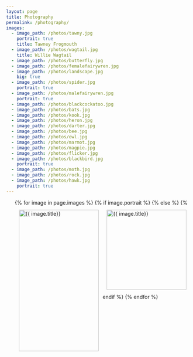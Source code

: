 ```yaml
---
layout: page
title: Photography
permalink: /photography/
images:
  - image_path: /photos/tawny.jpg
    portrait: true
    title: Tawney Frogmouth
  - image_path: /photos/wagtail.jpg
    title: Willie Wagtail
  - image_path: /photos/butterfly.jpg
  - image_path: /photos/femalefairywren.jpg
  - image_path: /photos/landscape.jpg
    big: true
  - image_path: /photos/spider.jpg
    portrait: true
  - image_path: /photos/malefairywren.jpg
    portrait: true
  - image_path: /photos/blackcockatoo.jpg
  - image_path: /photos/bats.jpg
  - image_path: /photos/kook.jpg
  - image_path: /photos/heron.jpg
  - image_path: /photos/darter.jpg
  - image_path: /photos/bee.jpg
  - image_path: /photos/owl.jpg
  - image_path: /photos/marmot.jpg
  - image_path: /photos/magpie.jpg
  - image_path: /photos/flicker.jpg
  - image_path: /photos/blackbird.jpg
    portrait: true
  - image_path: /photos/moth.jpg
  - image_path: /photos/rock.jpg
  - image_path: /photos/hawk.jpg
    portrait: true
---
```


<style type="text/css">
#wrap {
  overflow: hidden;
}
.box {
  width: 50%;
  padding-bottom: 50%;
  position: relative;
  float: left;
}
.longbox {
  width: 50%;
  padding-bottom: 85%;
  position: relative;
  float: left;
}
.bigbox {
  width: 100%;
  padding-bottom: 100%;
  position: relative;
  float: left;
}
.innerContent {
  position: absolute;
  left: 1px;
  right: 1px;
  top: 1px;
  bottom: 1px;
  padding: 10px;
}
</style>


<ul class="photo-gallery">
<div id="wrap">
  {% for image in page.images %}
  {% if image.portrait %}
    <div class="longbox">
      <div class="innerContent">
        <img width="100%" src="{{ image.image_path }}" alt="{{ image.title}}"/>
      </div>
    </div>
  {% else %}
    <div class="box">
      <div class="innerContent">
        <img width="100%" src="{{ image.image_path }}" alt="{{ image.title}}"/>
      </div>
    </div>
  {% endif %}
  {% endfor %}
</div>
</ul>

<!-- {% if image.big %}
  <div class="bigbox">
    <div class="innerContent">
      <img width="100%" src="{{ image.image_path }}" alt="{{ image.title}}"/>
    </div>
  </div> -->
<!-- <ul class="photo-gallery">
<div id="wrap">
  {% for image in page.images %}
  <div class="box">
    <div class="innerContent">
      {% if image.portrait %}
      <img height="100%" src="{{ image.image_path }}" alt="{{ image.title}}"/>
      {% else %}
      <img width="100%" src="{{ image.image_path }}" alt="{{ image.title}}"/>
      {% endif %}
    </div>
  </div>
  {% endfor %}
</div>
</ul> -->
